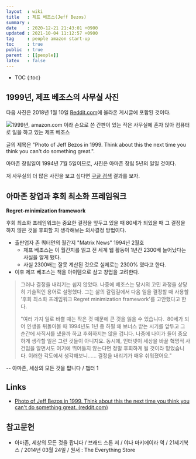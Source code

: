 ```yaml
---
layout  : wiki
title   : 제프 베조스(Jeff Bezos)
summary : 
date    : 2020-12-21 21:43:01 +0900
updated : 2021-10-04 11:12:57 +0900
tag     : people amazon start-up
toc     : true
public  : true
parent  : [[people]]
latex   : false
---
```

* TOC
{:toc}

## 1999년, 제프 베조스의 사무실 사진

다음 사진은 2018년 1월 10일 [Reddit.com][reddit-2018-01-10]에 올라온 게시글에 포함된 것이다.

![1999년, amazon.com 이라 손으로 쓴 간판이 있는 작은 사무실에 혼자 앉아 컴퓨터로 일을 하고 있는 제프 베조스][bezos-in-office]

글의 제목은 "Photo of Jeff Bezos in 1999. Think about this the next time you think you can't do something great.".

아마존 창립일이 1994년 7월 5일이므로, 사진은 아마존 창립 5년의 일일 것이다.

저 사무실의 더 많은 사진을 보고 싶다면 [구글 검색][google-bezos-1999] 결과를 보자.


## 아마존 창업과 후회 최소화 프레임워크

**Regret-minimization framework**

후회 최소화 프레임워크는 중요한 결정을 앞두고 있을 때 80세가 되었을 때 그 결정을 하지 않은 것을 후회할 지 생각해보는 의사결정 방법이다.

- 출판업자 존 쿼터먼의 월간지 "Matrix News" 1994년 2월호
    - 제프 베조스는 이 월간지를 읽고 전 세계 웹 활동이 1년간 2300배 늘어났다는 사실을 알게 됐다.
    - 사실 2300배는 잘못 계산된 것으로 실제로는 2300% 였다고 한다.
- 이후 제프 베조스는 책을 아이템으로 삼고 창업을 고려한다.

>  그러나 결정을 내리기는 쉽지 않았다.
나중에 베조스는 당시의 고민 과정을 상당히 기술적인 용어로 설명했다.
그는 삶의 갈림길에서 다음 일을 결정할 때 사용할 '후회 최소화 프레임워크 Regret minimization framework'를 고안했다고 한다.
>
> "여러 가지 일로 바쁠 때는 작은 것 때문에 큰 것을 잃을 수 있습니다.
 80세가 되어 인생을 뒤돌아볼 때 1994년도 1년 중 하필 왜 보너스 받는 시기를 앞두고 그 순간에 사직서를 냈을까 하고 후회하지는 않을 겁니다.
나중에 나이가 들어 중요하게 생각할 일은 그런 것들이 아니지요.
동시에, 인터넷이 세상을 바꿀 혁명적 사건임을 알면서도 여기에 뛰어들지 않는다면 정말 후회하게 될 것이라 믿었습니다.
이러한 각도에서 생각해보니...... 결정을 내리기가 매우 쉬워졌어요."
>
-- 아마존, 세상의 모든 것을 팝니다 / 챕터 1


## Links

- [Photo of Jeff Bezos in 1999. Think about this the next time you think you can't do something great. (reddit.com)]( https://www.reddit.com/r/pics/comments/7p9n1j/photo_of_jeff_bezos_in_1999_think_about_this_the/ )


## 참고문헌

- 아마존, 세상의 모든 것을 팝니다 / 브래드 스톤 저 / 야나 마키에이라 역 / 21세기북스 / 2014년 03월 24일 / 원서 : The Everything Store


[reddit-2018-01-10]: https://www.reddit.com/r/pics/comments/7p9n1j/photo_of_jeff_bezos_in_1999_think_about_this_the/
[bezos-in-office]: /resource/wiki/jeff-bezos/102778450-f015fd00-43d5-11eb-9356-6be763ba95a2.jpg
[google-bezos-1999]: https://www.google.com/search?q=jeff+bezos+in+1999
